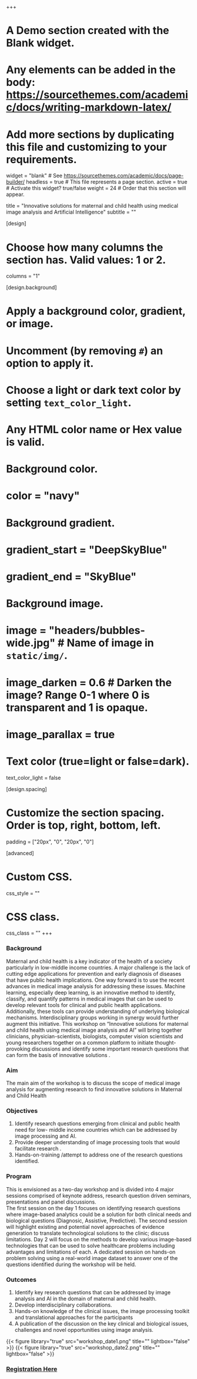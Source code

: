 +++
# A Demo section created with the Blank widget.
# Any elements can be added in the body: https://sourcethemes.com/academic/docs/writing-markdown-latex/
# Add more sections by duplicating this file and customizing to your requirements.

widget = "blank"  # See https://sourcethemes.com/academic/docs/page-builder/
headless = true  # This file represents a page section.
active = true  # Activate this widget? true/false
weight = 24  # Order that this section will appear.

title = "Innovative solutions for maternal and child health using medical image analysis and Artificial Intelligence"
subtitle = ""

[design]
  # Choose how many columns the section has. Valid values: 1 or 2.
  columns = "1"

[design.background]
  # Apply a background color, gradient, or image.
  #   Uncomment (by removing `#`) an option to apply it.
  #   Choose a light or dark text color by setting `text_color_light`.
  #   Any HTML color name or Hex value is valid.

  # Background color.
  # color = "navy"
  
  # Background gradient.
  # gradient_start = "DeepSkyBlue"
  # gradient_end = "SkyBlue"
  
  # Background image.
  # image = "headers/bubbles-wide.jpg"  # Name of image in `static/img/`.
  # image_darken = 0.6  # Darken the image? Range 0-1 where 0 is transparent and 1 is opaque.
  # image_parallax = true

  # Text color (true=light or false=dark).
  text_color_light = false

[design.spacing]
  # Customize the section spacing. Order is top, right, bottom, left.
  padding = ["20px", "0", "20px", "0"]

[advanced]
 # Custom CSS. 
 css_style = ""
 
 # CSS class.
 css_class = ""
+++
### Background 
Maternal and child health is a key indicator of the health of a society particularly in low-middle income countries. A major challenge is the lack of cutting edge applications for  prevention and early diagnosis of diseases that have public health implications. One way forward is to use the recent advances in medical image analysis for addressing these issues. Machine learning, especially deep learning, is an innovative method to  identify, classify, and quantify patterns in medical images that can be used to develop  relevant tools for clinical and public health applications. Additionally, these tools can provide understanding of underlying biological mechanisms. Interdisciplinary groups working in synergy would further augment this initiative. This workshop on “Innovative solutions for maternal and child  health using medical image analysis and AI” will bring together  clinicians, physician-scientists, biologists, computer vision scientists and young researchers together on a common platform to initiate thought-provoking discussions and identify some important research questions that can form the basis of innovative solutions . 
### Aim 
The main aim of the workshop is to discuss the scope of medical image analysis for augmenting research to find innovative solutions in Maternal and Child Health
### Objectives
   1. Identify research questions emerging from clinical and public health need for low- middle income countries which can be addressed by image processing and AI. 
   2. Provide deeper understanding of image processing tools that would facilitate research .  
   3. Hands-on-training /attempt to address one of the research questions identified.
### Program 
This is envisioned as a two-day workshop and is divided into 4 major sessions comprised of keynote address, research question driven seminars, presentations and panel discussions. 
<br />
The first session on the day 1 focuses on identifying research questions where image-based analytics could be a solution for both clinical needs and biological questions (Diagnosic, Assistive, Predictive). The second session will highlight existing and potential novel approaches of evidence generation to translate technological solutions to the clinic; discuss limitations. Day 2 will focus on the methods to develop various image-based technologies that can be used to solve healthcare problems including advantages and limitations of each. A dedicated session on hands-on problem solving using a real-world image dataset to answer one of the questions identified during the workshop will be held.

### Outcomes
   1. Identify key research questions that can be addressed by image analysis and AI in the domain of maternal and child health.  
   2. Develop interdisciplinary collaborations.
   3. Hands-on knowledge of the clinical issues, the image processing toolkit and translational approaches for the participants
   4. A publication of the discussion on the key clinical and biological issues, challenges and novel opportunities using image analysis.

{{< figure library="true" src="workshop_date1.png" title="" lightbox="false" >}}
{{< figure library="true" src="workshop_date2.png" title="" lightbox="false" >}}
### [Registration Here](https://docs.google.com/forms/d/1lqXRonNrPCbwOGHLSVEYWFIq7XHSU3mtjbbZ6jxlxjk/edit)
